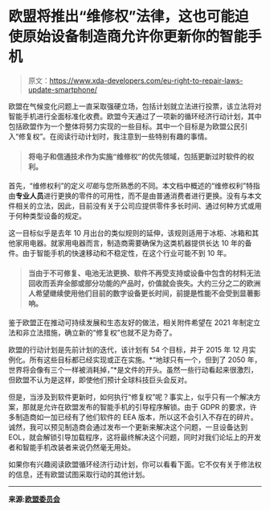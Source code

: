 # 欧盟将推出“维修权”法律，这也可能迫使原始设备制造商允许你更新你的智能手机

> 原文：<https://www.xda-developers.com/eu-right-to-repair-laws-update-smartphone/>

欧盟在气候变化问题上一直采取强硬立场，包括计划就立法进行投票，该立法将对智能手机进行全面标准化收费。欧盟今天通过了一项新的循环经济行动计划，其中包括欧盟作为一个整体将努力实现的一些目标。其中一个目标是为欧盟公民引入“修复权”。在阅读行动计划时，我注意到一些特别有趣的事情。

> #### 将电子和信通技术作为实施“维修权”的优先领域，包括更新过时软件的权利。

首先，“维修权利”的定义*可能*与您所熟悉的不同。本文档中概述的“维修权利”特指由**专业人员**进行更换的零件的可用性，而不是由普通消费者进行更换。没有与本文件相关的立法，因此，目前没有关于公司应提供零件多长时间、通过何种方式或用于何种类型设备的规定。

这一目标似乎是去年 10 月出台的类似规则的延伸，该规则适用于冰柜、冰箱和其他家用电器。就家用电器而言，制造商需要确保为这类机器提供长达 10 年的备件。由于智能手机的快速移动和不稳定性，在这个行业可能不到 10 年。

> #### 当由于不可修复、电池无法更换、**软件不再受支持**或设备中包含的材料无法回收而丢弃全部或部分功能的产品时，价值就会丧失。大约三分之二的欧洲人希望继续使用他们目前的数字设备更长时间，前提是性能不会受到显著影响。

鉴于欧盟正在推动可持续发展和生态友好的做法，相关附件希望在 2021 年制定立法和非立法措施，确立新的“修复权”也就不足为奇了。

欧盟的行动计划是先前计划的迭代，该计划有 54 个目标，并于 2015 年 12 月实例化。所有这些目标都已经实现或正在实施。*“地球只有一个，但到了 2050 年，世界将会像有三个一样被消耗掉，”*是文件的开头。虽然一些行动看起来很激烈，但欧盟不认为是这样，即使他们预计全球科技巨头会反对。

但是，当涉及到软件更新时，如何执行“修复权”呢？事实上，似乎只有一个解决方案，那就是允许在欧盟发布的智能手机的引导程序解锁。由于 GDPR 的要求，许多制造商如一加已经有了他们软件的 EEA 版本，所以这不会引入不存在的碎片。诚然，我可以预见制造商会通过发布一个更新来解决这个问题，一旦设备达到 EOL，就会解锁引导加载程序，这将最终解决这个问题，同时对我们论坛上的开发者和智能手机改装者来说仍然毫无用处。

如果你有兴趣阅读欧盟循环经济行动计划，你可以看看下面。它不仅有关于修法权的信息，还有欧盟试图采取行动的其他计划。

* * *

**来源:[欧盟委员会](https://ec.europa.eu/environment/circular-economy/)**